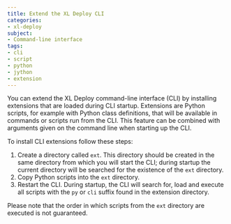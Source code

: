 ```yaml
---
title: Extend the XL Deploy CLI
categories:
- xl-deploy
subject:
- Command-line interface
tags:
- cli
- script
- python
- jython
- extension
---
```


You can extend the XL Deploy command-line interface (CLI) by installing extensions that are loaded during CLI startup. Extensions are Python scripts, for example with Python class definitions, that will be available in commands or scripts run from the CLI. This feature can be combined with arguments given on the command line when starting up the CLI.

To install CLI extensions follow these steps:

1. Create a directory called `ext`. This directory should be created in the same directory from which you will start the CLI; during startup the current directory will be searched for the existence of the `ext` directory.
2. Copy Python scripts into the `ext` directory.
3. Restart the CLI. During startup, the CLI will search for, load and execute all scripts with the `py` or `cli` suffix found in the extension directory.

Please note that the order in which scripts from the `ext` directory are executed is not guaranteed.
